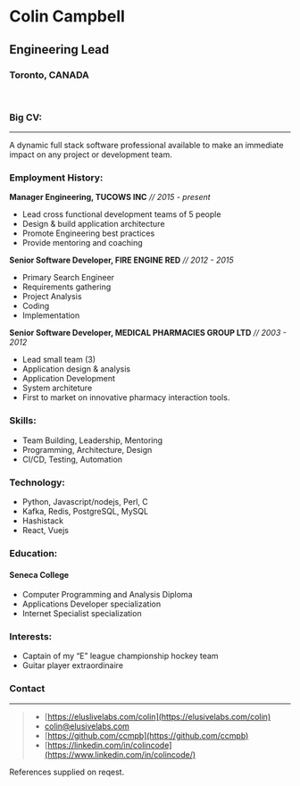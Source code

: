 # Colin Campbell
## Engineering Lead
### Toronto, CANADA
<br/>

### Big CV:

--- 

A dynamic full stack software professional available to make an immediate impact on any project or development team.


### Employment History:

**Manager Engineering, TUCOWS INC**  _// 2015 - present_

* Lead cross functional development teams of 5 people
* Design & build application architecture 
* Promote Engineering best practices
* Provide mentoring and coaching

**Senior Software Developer, FIRE ENGINE RED** _// 2012 - 2015_

* Primary Search Engineer
* Requirements gathering 
* Project Analysis
* Coding 
* Implementation

**Senior Software Developer, MEDICAL PHARMACIES GROUP LTD** _// 2003 - 2012_

* Lead small team (3)
* Application design & analysis
* Application Development
* System architeture
* First to market on innovative pharmacy interaction tools.

### Skills:
* Team Building, Leadership, Mentoring
* Programming, Architecture, Design
* CI/CD, Testing, Automation

### Technology:
* Python, Javascript/nodejs, Perl, C
* Kafka, Redis, PostgreSQL, MySQL
* Hashistack
* React, Vuejs

### Education:
#### Seneca College
* Computer Programming and Analysis Diploma
* Applications Developer specialization 
* Internet Specialist specialization

### Interests:
* Captain of my “E” league championship hockey team
* Guitar player extraordinaire


### Contact

---

> * <i class="fas fa-desktop"></i> [https://eluslivelabs.com/colin](https://elusivelabs.com/colin)
> * <i class="fas fa-envelope"></i> [colin@elusivelabs.com](mailto:colin@elusivelabs.com)
> * <i class="fab fa-github"></i> [https://github.com/ccmpb](https://github.com/ccmpb)
> * <i class="fab fa-linkedin-in"></i> [https://linkedin.com/in/colincode](https://www.linkedin.com/in/colincode/)


References supplied on reqest.
